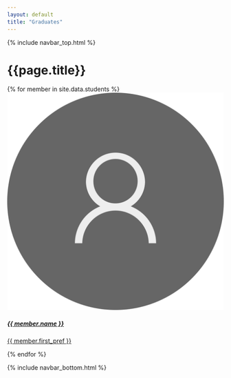 ```yaml
---
layout: default
title: "Graduates"
---
```


{% include navbar_top.html %}

<div class="container mt-4">
	<h1 class="mb-3">{{page.title}}</h1>
	<div class="row">
		{% for member in site.data.students %}
		<div class="col-md-4 p-2 text-center">
			<a href="{{ member.linkedin }}">
				<div class="card text-white card-dark">
					<div class="card-body">
						<img src="/assets/images/avatar.png" class="p-3 w-50">
						<h5 class="card-title ala-font">{{ member.name }}</h5>
						<p class="card-text">{{ member.first_pref }}</p>
					</div>
				</div>
			</a>
		</div>
		{% endfor %}
	</div>
</div>

{% include navbar_bottom.html %}